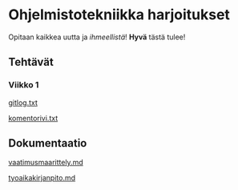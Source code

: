 # Ohjelmistotekniikka harjoitukset

Opitaan kaikkea uutta ja _ihmeellistä_!
__Hyvä__ tästä tulee!

## Tehtävät
### Viikko 1

[gitlog.txt](https://github.com/tjvalkonen/ot-harjoitustyo/blob/master/laskarit/viikko1/gitlog.txt)

[komentorivi.txt](https://github.com/tjvalkonen/ot-harjoitustyo/blob/master/laskarit/viikko1/komentorivi.txt)

## Dokumentaatio

[vaatimusmaarittely.md](https://github.com/tjvalkonen/ot-harjoitustyo/blob/master/dokumentaatio/vaatimusmaarittely.md)

[tyoaikakirjanpito.md](https://github.com/tjvalkonen/ot-harjoitustyo/blob/master/dokumentaatio/tyoaikakirjanpito.md)
